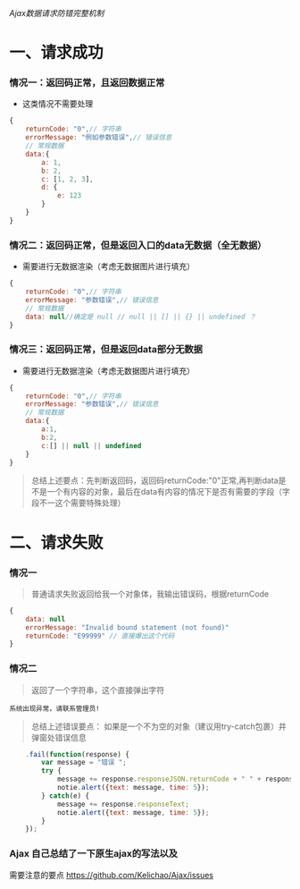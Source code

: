 *Ajax数据请求防错完整机制*

# 一、请求成功

### 情况一：返回码正常，且返回数据正常

- 这类情况不需要处理

```js
{
	returnCode: "0",// 字符串
	errorMessage: "例如参数错误",// 错误信息
	// 常规数据
	data:{
		a: 1,
		b: 2,
		c: [1, 2, 3],
		d: {
		    e: 123
		}
	}
}
```

### 情况二：返回码正常，但是返回入口的data无数据（全无数据）

- 需要进行无数据渲染（考虑无数据图片进行填充）

```js
{
	returnCode: "0",// 字符串
	errorMessage: "参数错误",// 错误信息
	// 常规数据
	data: null//确定是 null // null || [] || {} || undefined ？
}
```

### 情况三：返回码正常，但是返回data部分无数据

- 需要进行无数据渲染（考虑无数据图片进行填充）

```js
{
	returnCode: "0",// 字符串
	errorMessage: "参数错误",// 错误信息
	// 常规数据
	data:{
		a:1,
		b:2,
		c:[] || null || undefined
	}
}
```

> 总结上述要点：先判断返回码，返回码returnCode:"0"正常,再判断data是不是一个有内容的对象，最后在data有内容的情况下是否有需要的字段（字段不一这个需要特殊处理）


# 二、请求失败

### 情况一

> 普通请求失败返回给我一个对象体，我输出错误码，根据returnCode

```js
{
    data: null
    errorMessage: "Invalid bound statement (not found)"
    returnCode: "E99999" // 直接爆出这个代码
}
```

### 情况二

> 返回了一个字符串，这个直接弹出字符

```
系统出现异常，请联系管理员! 
```

> 总结上述错误要点： 如果是一个不为空的对象（建议用try-catch包裹）并弹窗处错误信息
```js
    .fail(function(response) {
        var message = "错误 ";
        try {
            message += response.responseJSON.returnCode + " " + response.responseJSON.errorMessage;
            notie.alert({text: message, time: 5});
        } catch(e) {
            message += response.responseText;
            notie.alert({text: message, time: 5});
        }
    });
```

### Ajax 自己总结了一下原生ajax的写法以及
需要注意的要点 https://github.com/Kelichao/Ajax/issues
